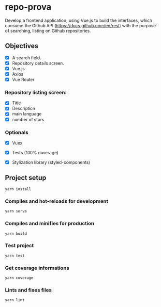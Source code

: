 # repo-prova

Develop a frontend application, using Vue.js to build the interfaces, which consume the Github API (https://docs.github.com/en/rest) with the purpose of searching, listing on Github repositories.

## Objectives
- [X] A search field.
- [X] Repository details screen.
- [X] Vue.js
- [X] Axios
- [X] Vue Router
### Repository listing screen:
- [X] Title
- [X] Description
- [X] main language
- [X] number of stars
### Optionals
- [X] Vuex
- [X] Tests (100% coverage)
- [X] Stylization library (styled-components)


## Project setup
```
yarn install
```

### Compiles and hot-reloads for development
```
yarn serve
```

### Compiles and minifies for production
```
yarn build
```

### Test project
```
yarn test
```

### Get coverage informations
```
yarn coverage
```

### Lints and fixes files
```
yarn lint
```
